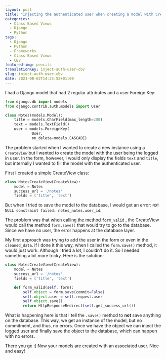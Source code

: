 ```yaml
---
layout: post
title: "Injecting the authenticated user when creating a model with CreateView"
categories:
  - Class Based Views
  - Django
  - Python
tags:
  - Django
  - Python
  - Frameworks
  - Class Based Views
  - CBV
featured-img: pencils
translationKey: inject-auth-user-cbv
slug: inject-auth-user-cbv
date: 2021-08-02T14:25:52+01:00
---
```


I had a Django model that had 2 regular attributes and a user Foreign Key:

<!--more-->

```python
from django.db import models
from django.contrib.auth.models import User

class Notes(models.Model):
    title = models.CharField(max_length=200)
    text = models.TextField()
    user = models.ForeignKey(
            User, 
            on_delete=models.CASCADE)
```

The problem started when I wanted to create a new instance using a `CreateView` but I wanted to create the model with the user being the logged in user.  In the form, however, I would only display the fields `text` and `title`, but internally I wanted to fill the model with the authenticated user.

First I created a simple CreateView class:

```python
class NotesCreateView(CreateView):
    model = Notes
    success_url = '/notes'
    fields = ('title', 'text')
```

But when I tried to save the model to the database, I would get an error: `NOT NULL constraint failed: notes_notes.user_id`.

The problem was that [when calling the method `form_valid`]() , the CreateView would call the method `form.save()`  that would try to go to the database. Since we have no user, the error happens at the database layer.

My first approach was trying to add the user in the form or even in the `cleaned_data`. If I done it this way, when I called the `form.save()` method, it would just work. Although I tried a lot, I couldn't do it. So I needed something a bit more tricky. Here is the solution:

```python
class NotesCreateView(CreateView):
    model = Notes
    success_url = '/notes'
    fields = ('title', 'text')

    def form_valid(self, form):
        self.object = form.save(commit=False)
        self.object.user = self.request.user
        self.object.save()
        return HttpResponseRedirect(self.get_success_url())
```

What is happening here is that I tell the `.save()` method to **not** save anything on the database. This way, we get an instance of the model, but no commitment, and thus, no errors. Once we have the object we can inject the logged user and finally save the object to the database, which can happen with no errors. 

There you go :) Now your models are created with an associated user. Nice and easy!
